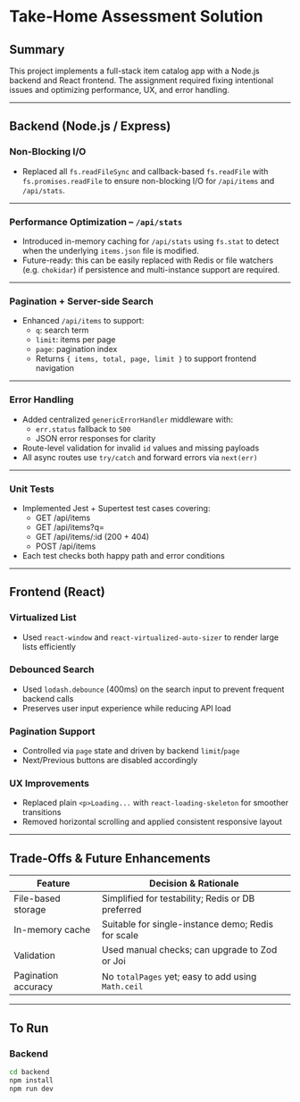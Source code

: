 # Take‑Home Assessment Solution

## Summary

This project implements a full-stack item catalog app with a Node.js backend and React frontend. The assignment required fixing intentional issues and optimizing performance, UX, and error handling.

---

## Backend (Node.js / Express)

### Non-Blocking I/O

- Replaced all `fs.readFileSync` and callback-based `fs.readFile` with `fs.promises.readFile` to ensure non-blocking I/O for `/api/items` and `/api/stats`.

---

### Performance Optimization – `/api/stats`

- Introduced in-memory caching for `/api/stats` using `fs.stat` to detect when the underlying `items.json` file is modified.
- Future-ready: this can be easily replaced with Redis or file watchers (e.g. `chokidar`) if persistence and multi-instance support are required.

---

### Pagination + Server-side Search

- Enhanced `/api/items` to support:
  - `q`: search term
  - `limit`: items per page
  - `page`: pagination index
  - Returns `{ items, total, page, limit }` to support frontend navigation

---

### Error Handling

- Added centralized `genericErrorHandler` middleware with:
  - `err.status` fallback to `500`
  - JSON error responses for clarity
- Route-level validation for invalid `id` values and missing payloads
- All async routes use `try/catch` and forward errors via `next(err)`

---

### Unit Tests

- Implemented Jest + Supertest test cases covering:
  - GET /api/items
  - GET /api/items?q=
  - GET /api/items/:id (200 + 404)
  - POST /api/items
- Each test checks both happy path and error conditions

---

## Frontend (React)

### Virtualized List

- Used `react-window` and `react-virtualized-auto-sizer` to render large lists efficiently

### Debounced Search

- Used `lodash.debounce` (400ms) on the search input to prevent frequent backend calls
- Preserves user input experience while reducing API load

### Pagination Support

- Controlled via `page` state and driven by backend `limit`/`page`
- Next/Previous buttons are disabled accordingly

### UX Improvements

- Replaced plain `<p>Loading...` with `react-loading-skeleton` for smoother transitions
- Removed horizontal scrolling and applied consistent responsive layout

---

## Trade-Offs & Future Enhancements

| Feature             | Decision & Rationale                                  |
|---------------------|--------------------------------------------------------|
| File-based storage  | Simplified for testability; Redis or DB preferred     |
| In-memory cache     | Suitable for single-instance demo; Redis for scale    |
| Validation          | Used manual checks; can upgrade to Zod or Joi         |
| Pagination accuracy | No `totalPages` yet; easy to add using `Math.ceil`    |

---

## To Run

### Backend

```bash
cd backend
npm install
npm run dev
